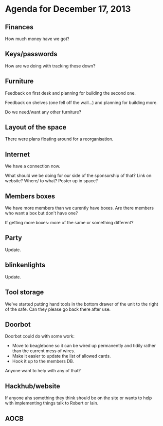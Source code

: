# Agenda for December 17, 2013

## Finances

How much money have we got?

## Keys/passwords

How are we doing with tracking these down?

## Furniture

Feedback on first desk and planning for building the second one. 

Feedback on shelves (one fell off the wall...) and planning for building more.

Do we need/want any other furniture?

## Layout of the space

There were plans floating around for a reorganisation. 

## Internet

We have a connection now. 

What should we be doing for our side of the sponsorship of that? Link
on website? Where/ to what? Poster up in space?

## Members boxes

We have more members than we curently have boxes. Are there members
who want a box but don't have one?

If getting more boxes: more of the same or something different?

## Party

Update.

## blinkenlights

Update.

## Tool storage 

We've started putting hand tools in the bottom drawer of the unit to
the right of the safe. Can they please go back there after use.

## Doorbot

Doorbot could do with some work:

 - Move to beaglebone so it can be wired up permanently and tidily
   rather than the current mess of wires.
 - Make it easier to update the list of allowed cards.
 - Hook it up to the members DB. 

Anyone want to help with any of that?

## Hackhub/website

If anyone ahs something they think should be on the site or wants to
help with implementing things talk to Robert or Iain.


## AOCB


